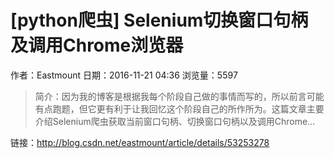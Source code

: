 # [python爬虫] Selenium切换窗口句柄及调用Chrome浏览器
作者：Eastmount
日期：2016-11-21 04:36
浏览量：5597
> 简介：因为我的博客是根据我每个阶段自己做的事情而写的，所以前言可能有点跑题，但它更有利于让我回忆这个阶段自己的所作所为。这篇文章主要介绍Selenium爬虫获取当前窗口句柄、切换窗口句柄以及调用Chrome...

 链接：http://blog.csdn.net/eastmount/article/details/53253278
